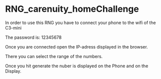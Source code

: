 # RNG_carenuity_homeChallenge

In order to use this RNG you have to connect your phone to the wifi of the C3-mini

The password is: 12345678

Once you are connected open the IP-adress displayed in the browser.

There you can select the range of the numbers.

Once you hit generate the nuber is displayed on the Phone and on the Display.
